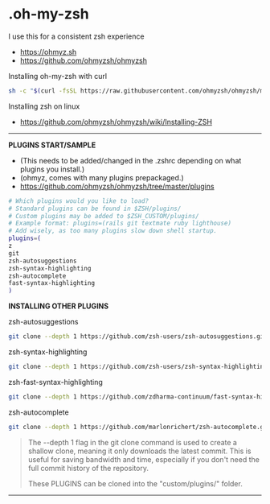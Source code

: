 # .oh-my-zsh

I use this for a consistent zsh experience
- https://ohmyz.sh
- https://github.com/ohmyzsh/ohmyzsh

Installing oh-my-zsh with curl
```sh
sh -c "$(curl -fsSL https://raw.githubusercontent.com/ohmyzsh/ohmyzsh/master/tools/install.sh)"
```

Installing zsh on linux
- https://github.com/ohmyzsh/ohmyzsh/wiki/Installing-ZSH



---



**PLUGINS START/SAMPLE**
- (This needs to be added/changed in the .zshrc depending on what plugins you install.)
- (ohmyz, comes with many plugins prepackaged.)
- https://github.com/ohmyzsh/ohmyzsh/tree/master/plugins

```sh
# Which plugins would you like to load?
# Standard plugins can be found in $ZSH/plugins/
# Custom plugins may be added to $ZSH_CUSTOM/plugins/
# Example format: plugins=(rails git textmate ruby lighthouse)
# Add wisely, as too many plugins slow down shell startup.
plugins=(
z
git
zsh-autosuggestions
zsh-syntax-highlighting
zsh-autocomplete
fast-syntax-highlighting
)
```

**INSTALLING OTHER PLUGINS**


zsh-autosuggestions
```sh
git clone --depth 1 https://github.com/zsh-users/zsh-autosuggestions.git $ZSH_CUSTOM/plugins/zsh-autosuggestions
```

zsh-syntax-highlighting
```sh
git clone --depth 1 https://github.com/zsh-users/zsh-syntax-highlighting.git $ZSH_CUSTOM/plugins/zsh-syntax-highlighting
```

zsh-fast-syntax-highlighting
```sh
git clone --depth 1 https://github.com/zdharma-continuum/fast-syntax-highlighting.git $ZSH_CUSTOM/plugins/fast-syntax-highlighting
```

zsh-autocomplete
```sh
git clone --depth 1 https://github.com/marlonrichert/zsh-autocomplete.git $ZSH_CUSTOM/plugins/zsh-autocomplete
```


> The --depth 1 flag in the git clone command is used to create a shallow clone, meaning it only downloads the latest commit. This is useful for saving bandwidth and time, especially if you don't need the full commit history of the repository.
>
> These PLUGINS can be cloned into the "custom/plugins/" folder.

---



